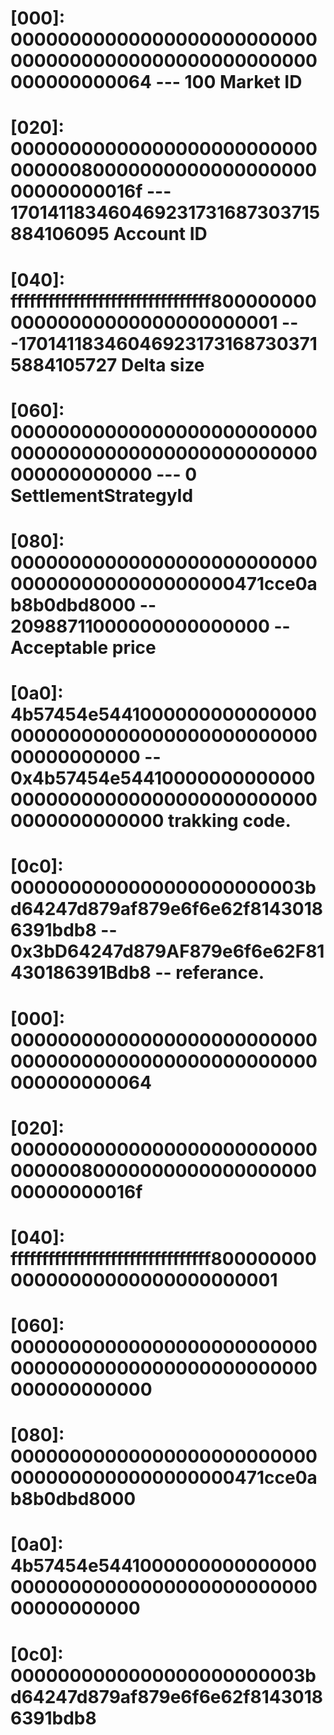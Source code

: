 # [000]: 0000000000000000000000000000000000000000000000000000000000000064  --- 100 Market ID
#  [020]: 000000000000000000000000000000008000000000000000000000000000016f --- 170141183460469231731687303715884106095 Account ID
#  [040]: ffffffffffffffffffffffffffffffff80000000000000000000000000000001 -- -170141183460469231731687303715884105727  Delta size
# [060]: 0000000000000000000000000000000000000000000000000000000000000000  --- 0 SettlementStrategyId
# [080]: 000000000000000000000000000000000000000000000471cce0ab8b0dbd8000  -- 20988711000000000000000 -- Acceptable price
# [0a0]: 4b57454e54410000000000000000000000000000000000000000000000000000 -- 0x4b57454e54410000000000000000000000000000000000000000000000000000  trakking code.
#  [0c0]: 0000000000000000000000003bd64247d879af879e6f6e62f81430186391bdb8 -- 0x3bD64247d879AF879e6f6e62F81430186391Bdb8  -- referance.

#  [000]: 0000000000000000000000000000000000000000000000000000000000000064
#  [020]: 000000000000000000000000000000008000000000000000000000000000016f
#  [040]: ffffffffffffffffffffffffffffffff80000000000000000000000000000001
#  [060]: 0000000000000000000000000000000000000000000000000000000000000000
#  [080]: 000000000000000000000000000000000000000000000471cce0ab8b0dbd8000
#  [0a0]: 4b57454e54410000000000000000000000000000000000000000000000000000
#  [0c0]: 0000000000000000000000003bd64247d879af879e6f6e62f81430186391bdb8



